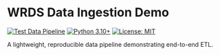 # WRDS Data Ingestion Demo

[![Test Data Pipeline](https://github.com/ephaugh/wrds-data-ingest-demo/actions/workflows/test-pipeline.yml/badge.svg)](https://github.com/ephaugh/wrds-data-ingest-demo/actions/workflows/test-pipeline.yml)
[![Python 3.10+](https://img.shields.io/badge/python-3.10+-blue.svg)](https://www.python.org/downloads/)
[![License: MIT](https://img.shields.io/badge/License-MIT-yellow.svg)](https://opensource.org/licenses/MIT)


A lightweight, reproducible data pipeline demonstrating end-to-end ETL.
